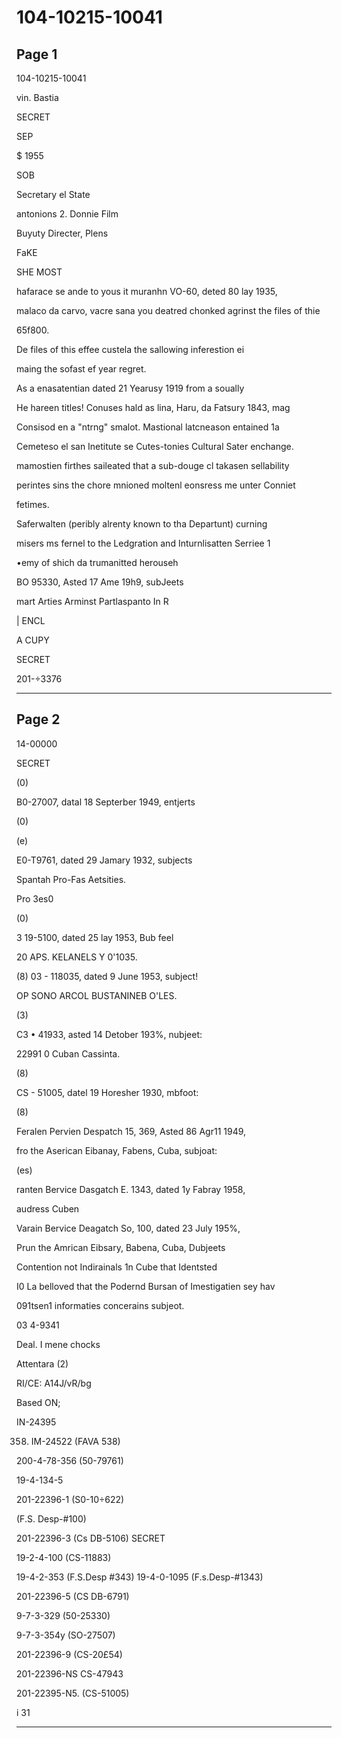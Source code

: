 # 104-10215-10041

## Page 1

104-10215-10041

vin. Bastia

SECRET

SEP

$ 1955

SOB

Secretary el State

antonions 2. Donnie Film

Buyuty Directer, Plens

FaKE

SHE MOST

hafarace se ande to yous it muranhn VO-60, deted 80 lay 1935,

malaco da carvo, vacre sana you deatred chonked agrinst the files of thie

65f800.

De files of this effee custela the sallowing inferestion ei

maing the sofast ef year regret.

As a enasatentian dated 21 Yearusy 1919 from a soually

He hareen titles! Conuses hald as lina, Haru, da Fatsury 1843, mag

Consisod en a "ntrng" smalot. Mastional latcneason entained 1a

Cemeteso el san Inetitute se Cutes-tonies Cultural Sater enchange.

mamostien firthes saileated that a sub-douge cl takasen sellability

perintes sins the chore mnioned moltenl eonsress me unter Conniet

fetimes.

Saferwalten (peribly alrenty known to tha Departunt) curning

misers ms fernel to the Ledgration and Inturnlisatten Serriee 1

•emy of shich da trumanitted herouseh

BO 95330, Asted 17 Ame 19h9, subJeets

mart Arties Arminst Partlaspanto In R

| ENCL

A CUPY

SECRET

201-÷3376

---

## Page 2

14-00000

SECRET

(0)

B0-27007, datal 18 Septerber 1949, entjerts

(0)

(e)

E0-T9761, dated 29 Jamary 1932, subjects

Spantah Pro-Fas Aetsities.

Pro 3es0

(0)

3 19-5100, dated 25 lay 1953, Bub feel

20 APS. KELANELS Y 0'1035.

(8) 03 - 118035, dated 9 June 1953, subject!

OP SONO ARCOL BUSTANINEB O'LES.

(3)

C3 • 41933, asted 14 Detober 193%, nubjeet:

22991 0 Cuban Cassinta.

(8)

CS - 51005, datel 19 Horesher 1930, mbfoot:

(8)

Feralen Pervien Despatch 15, 369, Asted 86 Agr11 1949,

fro the Aserican Eibanay, Fabens, Cuba, subjoat:

(es)

ranten Bervice Dasgatch E. 1343, dated 1y Fabray 1958,

audress Cuben

Varain Bervice Deagatch So, 100, dated 23 July 195%,

Prun the Amrican Eibsary, Babena, Cuba, Dubjeets

Contention not Indirainals 1n Cube that Identsted

I0 La belloved that the Podernd Bursan of Imestigatien sey hav

091tsen1 informaties concerains subjeot.

03 4-9341

Deal. I mene chocks

Attentara (2)

RI/CE: A14J/vR/bg

Based ON;

IN-24395

358) IM-24522 (FAVA 538)

200-4-78-356 (50-79761)

19-4-134-5

201-22396-1 (S0-10÷622)

(F.S. Desp-#100)

201-22396-3 (Cs DB-5106) SECRET

19-2-4-100 (CS-11883)

19-4-2-353 (F.S.Desp #343) 19-4-0-1095 (F.s.Desp-#1343)

201-22396-5 (CS DB-6791)

9-7-3-329 (50-25330)

9-7-3-354y (SO-27507)

201-22396-9 (CS-20£54)

201-22396-NS CS-47943

201-22395-N5. (CS-51005)

i 31

---

